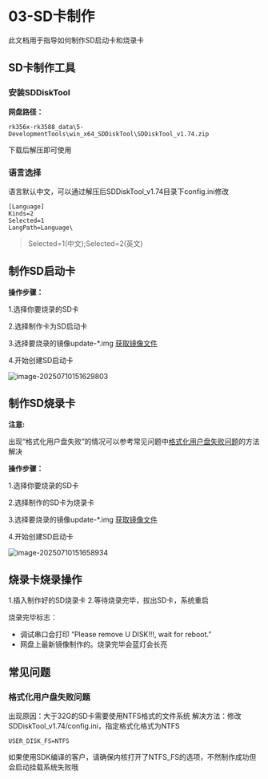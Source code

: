 # 03-SD卡制作

此文档用于指导如何制作SD启动卡和烧录卡



## SD卡制作工具

### 安装SDDiskTool

**网盘路径：**

```
rk356x-rk3588_data\5-DevelopmentTools\win_x64_SDDiskTool\SDDiskTool_v1.74.zip
```

下载后解压即可使用

### 语言选择

语言默认中文，可以通过解压后SDDiskTool_v1.74目录下config.ini修改

```
[Language]
Kinds=2
Selected=1
LangPath=Language\
```

> Selected=1(中文);Selected=2(英文)



## 制作SD启动卡

**操作步骤：**

1.选择你要烧录的SD卡

2.选择制作卡为SD启动卡

3.选择要烧录的镜像update-*.img   [获取镜像文件](01-获取镜像文件.md)

4.开始创建SD启动卡

![image-20250710151629803](http://tanzhtanzh.oss-cn-shenzhen.aliyuncs.com/img/image-20250710151629803.png)



## 制作SD烧录卡

**注意:**

出现“格式化用户盘失败”的情况可以参考常见问题中[格式化用户盘失败问题](#FormatError)的方法解决

**操作步骤：**

1.选择你要烧录的SD卡

2.选择制作的SD卡为烧录卡

3.选择要烧录的镜像update-*.img   [获取镜像文件](01-获取镜像文件.md)

4.开始创建SD启动卡

![image-20250710151658934](http://tanzhtanzh.oss-cn-shenzhen.aliyuncs.com/img/image-20250710151658934.png)



## 烧录卡烧录操作

1.插入制作好的SD烧录卡
2.等待烧录完毕，拔出SD卡，系统重启

烧录完毕标志：

* 调试串口会打印  “Please remove U DISK!!!, wait for reboot.”
* 网盘上最新镜像制作的。烧录完毕会蓝灯会长亮



## 常见问题

### 格式化用户盘失败问题<a id="FormatError"> </a>

出现原因：大于32G的SD卡需要使用NTFS格式的文件系统
解决方法：修改SDDiskTool_v1.74/config.ini，指定格式化格式为NTFS

```
USER_DISK_FS=NTFS
```

如果使用SDK编译的客户，请确保内核打开了NTFS_FS的选项，不然制作成功但会启动挂载系统失败哦
